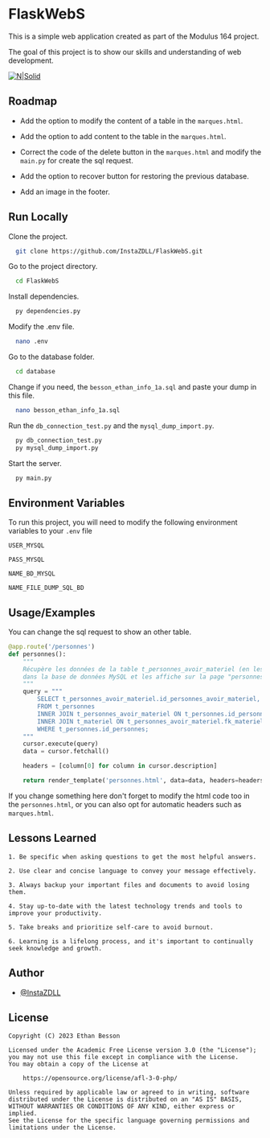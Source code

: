 # FlaskWebS


This is a simple web application created as part of the Modulus 164 project. 

The goal of this project is to show our skills and understanding of web development.

[![N|Solid](https://cldup.com/dTxpPi9lDf.thumb.png)](https://nodesource.com/products/nsolid)


## Roadmap


- Add the option to modify the content of a table in the `marques.html`.

- Add the option to add content to the table in the `marques.html`.

- Correct the code of the delete button in the `marques.html` and modify the `main.py` for create the sql request.

- Add the option to recover button for restoring the previous database.

- Add an image in the footer.


## Run Locally


Clone the project.

```bash
  git clone https://github.com/InstaZDLL/FlaskWebS.git
```

Go to the project directory.

```bash
  cd FlaskWebS
```

Install dependencies.

```bash
  py dependencies.py
```

Modify the .env file.

```bash
  nano .env
```

Go to the database folder.

```bash
  cd database
```

Change if you need, the `besson_ethan_info_1a.sql` and paste your dump in this file.

```bash
  nano besson_ethan_info_1a.sql
```

Run the `db_connection_test.py` and the `mysql_dump_import.py`.

```bash
  py db_connection_test.py
  py mysql_dump_import.py
```

Start the server.

```bash
  py main.py
```


## Environment Variables


To run this project, you will need to modify the following environment variables to your `.env` file

`USER_MYSQL` 

`PASS_MYSQL`

`NAME_BD_MYSQL`

`NAME_FILE_DUMP_SQL_BD`


## Usage/Examples


You can change the sql request to show an other table.

```py
@app.route('/personnes')
def personnes():
    """
    Récupère les données de la table t_personnes_avoir_materiel (en les joignant avec les tables t_personnes et t_materiel)
    dans la base de données MySQL et les affiche sur la page "personnes.html".
    """
    query = """
        SELECT t_personnes_avoir_materiel.id_personnes_avoir_materiel, t_personnes.prenom_pers, t_personnes.nom_pers, t_materiel.nom_mat
        FROM t_personnes
        INNER JOIN t_personnes_avoir_materiel ON t_personnes.id_personnes = t_personnes_avoir_materiel.fk_personnes
        INNER JOIN t_materiel ON t_personnes_avoir_materiel.fk_materiel = t_materiel.id_materiel
        WHERE t_personnes.id_personnes;
    """
    cursor.execute(query)
    data = cursor.fetchall()

    headers = [column[0] for column in cursor.description]

    return render_template('personnes.html', data=data, headers=headers)
```

If you change something here don't forget to modify the html code too in the `personnes.html`, or you can also opt for automatic headers such as `marques.html`.


## Lessons Learned


```text
1. Be specific when asking questions to get the most helpful answers.

2. Use clear and concise language to convey your message effectively.

3. Always backup your important files and documents to avoid losing them.

4. Stay up-to-date with the latest technology trends and tools to improve your productivity.

5. Take breaks and prioritize self-care to avoid burnout.

6. Learning is a lifelong process, and it's important to continually seek knowledge and growth.
````


## Author


- [@InstaZDLL](https://github.com/InstaZDLL)


## License


```text
Copyright (C) 2023 Ethan Besson

Licensed under the Academic Free License version 3.0 (the "License");
you may not use this file except in compliance with the License.
You may obtain a copy of the License at

    https://opensource.org/license/afl-3-0-php/

Unless required by applicable law or agreed to in writing, software
distributed under the License is distributed on an "AS IS" BASIS,
WITHOUT WARRANTIES OR CONDITIONS OF ANY KIND, either express or implied.
See the License for the specific language governing permissions and
limitations under the License.
```
[//]: # (These are reference links used in the body of this note and get stripped out when the markdown processor does its job. There is no need to format nicely because it shouldn't be seen. Thanks SO - http://stackoverflow.com/questions/4823468/store-comments-in-markdown-syntax)

   [dill]: <https://github.com/joemccann/dillinger>
   [git-repo-url]: <https://github.com/joemccann/dillinger.git>
   [john gruber]: <http://daringfireball.net>
   [df1]: <http://daringfireball.net/projects/markdown/>
   [markdown-it]: <https://github.com/markdown-it/markdown-it>
   [Ace Editor]: <http://ace.ajax.org>
   [node.js]: <http://nodejs.org>
   [Twitter Bootstrap]: <http://twitter.github.com/bootstrap/>
   [jQuery]: <http://jquery.com>
   [@tjholowaychuk]: <http://twitter.com/tjholowaychuk>
   [express]: <http://expressjs.com>
   [AngularJS]: <http://angularjs.org>
   [Gulp]: <http://gulpjs.com>

   [PlDb]: <https://github.com/joemccann/dillinger/tree/master/plugins/dropbox/README.md>
   [PlGh]: <https://github.com/joemccann/dillinger/tree/master/plugins/github/README.md>
   [PlGd]: <https://github.com/joemccann/dillinger/tree/master/plugins/googledrive/README.md>
   [PlOd]: <https://github.com/joemccann/dillinger/tree/master/plugins/onedrive/README.md>
   [PlMe]: <https://github.com/joemccann/dillinger/tree/master/plugins/medium/README.md>
   [PlGa]: <https://github.com/RahulHP/dillinger/blob/master/plugins/googleanalytics/README.md>